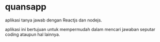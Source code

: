 # quansapp
aplikasi tanya jawab dengan Reactjs dan nodejs.

aplikasi ini bertujuan untuk mempermudah dalam mencari jawaban seputar coding ataupun hal lainnya.
